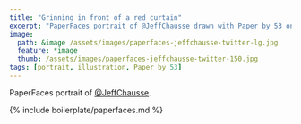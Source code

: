 ```yaml
---
title: "Grinning in front of a red curtain"
excerpt: "PaperFaces portrait of @JeffChausse drawn with Paper by 53 on an iPad."
image: 
  path: &image /assets/images/paperfaces-jeffchausse-twitter-lg.jpg 
  feature: *image
  thumb: /assets/images/paperfaces-jeffchausse-twitter-150.jpg
tags: [portrait, illustration, Paper by 53]
---
```


PaperFaces portrait of [@JeffChausse](http://twitter.com/JeffChausse).

{% include boilerplate/paperfaces.md %}